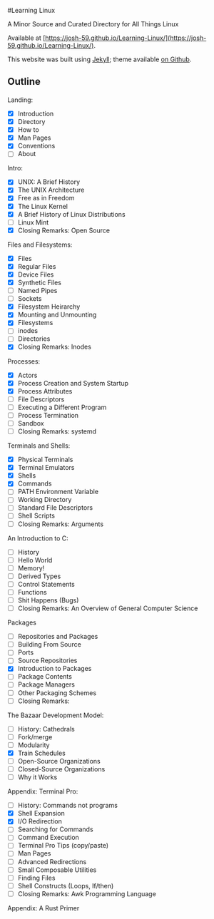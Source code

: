 #Learning Linux

A Minor Source and Curated Directory for All Things Linux

Available at [https://josh-59.github.io/Learning-Linux/](https://josh-59.github.io/Learning-Linux/).

This website was built using [Jekyll](https://jekyllrb.com/); theme
available [on Github](https://github.com/josh-59/Book-Like).

## Outline
#### 

Landing:
- [X] Introduction 
- [X] Directory
- [X] How to
- [X] Man Pages
- [X] Conventions
- [ ] About

Intro:
- [x] UNIX: A Brief History
- [x] The UNIX Architecture
- [x] Free as in Freedom
- [x] The Linux Kernel
- [x] A Brief History of Linux Distributions
- [ ] Linux Mint
- [x] Closing Remarks: Open Source

Files and Filesystems:
- [x] Files
- [x] Regular Files
- [x] Device Files
- [x] Synthetic Files
- [ ] Named Pipes
- [ ] Sockets
- [x] Filesystem Heirarchy
- [x] Mounting and Unmounting
- [x] Filesystems
- [ ] inodes
- [ ] Directories
- [x] Closing Remarks: Inodes

Processes:
- [x] Actors
- [x] Process Creation and System Startup
- [x] Process Attributes
- [ ] File Descriptors
- [ ] Executing a Different Program
- [ ] Process Termination
- [ ] Sandbox
- [ ] Closing Remarks: systemd

Terminals and Shells:
- [x] Physical Terminals
- [x] Terminal Emulators
- [x] Shells
- [x] Commands
- [ ] PATH Environment Variable
- [ ] Working Directory
- [ ] Standard File Descriptors
- [ ] Shell Scripts
- [ ] Closing Remarks: Arguments

An Introduction to C:
- [ ] History
- [ ] Hello World
- [ ] Memory!
- [ ] Derived Types
- [ ] Control Statements
- [ ] Functions
- [ ] Shit Happens (Bugs)
- [ ] Closing Remarks: An Overview of General Computer Science

Packages
- [ ] Repositories and Packages
- [ ] Building From Source
- [ ] Ports
- [ ] Source Repositories
- [X] Introduction to Packages
- [ ] Package Contents
- [ ] Package Managers
- [ ] Other Packaging Schemes
- [ ] Closing Remarks:

The Bazaar Development Model:
- [ ] History: Cathedrals 
- [ ] Fork/merge
- [ ] Modularity
- [X] Train Schedules
- [ ] Open-Source Organizations
- [ ] Closed-Source Organizations
- [ ] Why it Works

Appendix: Terminal Pro:
- [ ] History: Commands not programs
- [x] Shell Expansion
- [x] I/O Redirection
- [ ] Searching for Commands
- [ ] Command Execution
- [ ] Terminal Pro Tips (copy/paste)
- [ ] Man Pages
- [ ] Advanced Redirections
- [ ] Small Composable Utilities
- [ ] Finding Files 
- [ ] Shell Constructs (Loops, If/then)
- [ ] Closing Remarks: Awk Programming Language

Appendix: A Rust Primer
